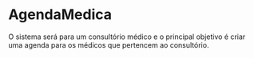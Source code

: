 # AgendaMedica
O sistema será para um consultório médico e o principal objetivo é criar uma agenda para os médicos que pertencem ao consultório.
